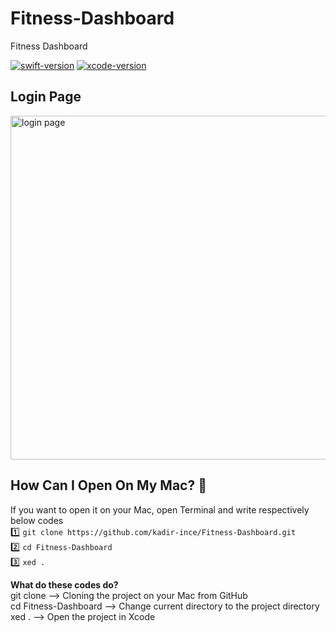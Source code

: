 # Fitness-Dashboard
Fitness Dashboard 

[![swift-version](https://img.shields.io/badge/swift-5-brightgreen.svg)](https://github.com/apple/swift) 
[![xcode-version](https://img.shields.io/badge/xcode-12%20beta-brightgreen)](https://developer.apple.com/xcode/) <br>

## Login Page

<img src="https://github.com/kadir-ince/Fitness-Dashboard/blob/main/login.gif?raw=true" width="550" alt="login page">

## How Can I Open On My Mac?  🔨

If you want to open it on your Mac, open Terminal and write respectively below codes
<br>
1️⃣ ``` git clone https://github.com/kadir-ince/Fitness-Dashboard.git ```  <br>
2️⃣ ``` cd Fitness-Dashboard ``` <br>
3️⃣ ``` xed . ``` <br>

<b>What do these codes do?</b> <br>
git clone --> Cloning the project on your Mac from GitHub <br>
cd Fitness-Dashboard --> Change current directory to the project directory <br>
xed . --> Open the project in Xcode <br>


